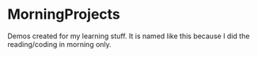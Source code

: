 MorningProjects
===============

Demos created for my learning stuff. It is named like this because I did the reading/coding in morning only.
